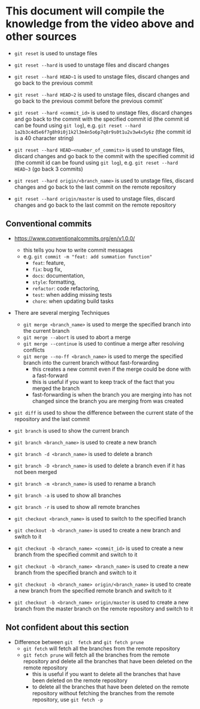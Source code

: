 # This document will compile the knowledge from the video above and other sources

- `git reset` is used to unstage files
- `git reset --hard` is used to unstage files and discard changes
- `git reset --hard HEAD~1` is used to unstage files, discard changes and go back to the previous commit
- `git reset --hard HEAD~2` is used to unstage files, discard changes and go back to the previous commit before the previous commit`
- `git reset --hard <commit_id>` is used to unstage files, discard changes and go back to the commit with the specified commit id (the commit id can be found using `git log`), e.g. `git reset --hard 1a2b3c4d5e6f7g8h9i0j1k2l3m4n5o6p7q8r9s0t1u2v3w4x5y6z` (the commit id is a 40 character string)

- `git reset --hard HEAD~<number_of_commits>` is used to unstage files, discard changes and go back to the commit with the specified commit id (the commit id can be found using `git log`), e.g. `git reset --hard HEAD~3` (go back 3 commits)
- `git reset --hard origin/<branch_name>` is used to unstage files, discard changes and go back to the last commit on the remote repository

- `git reset --hard origin/master` is used to unstage files, discard changes and go back to the last commit on the remote repository

## Conventional commits
- https://www.conventionalcommits.org/en/v1.0.0/
    - this tells you how to write commit messages
    - e.g. `git commit -m "feat: add summation function"` 
        - `feat`: feature, 
        - `fix`: bug fix, 
        - `docs`: documentation, 
        - `style`: formatting, 
        - `refactor`: code refactoring, 
        - `test`: when adding missing tests
        - `chore`: when updating build tasks 

- There are several merging Techniques
    - `git merge <branch_name>` is used to merge the specified branch into the current branch
    - `git merge --abort` is used to abort a merge
    - `git merge --continue` is used to continue a merge after resolving conflicts
    - `git merge --no-ff <branch_name>` is used to merge the specified branch into the current branch without fast-forwarding
        - this creates a new commit even if the merge could be done with a fast-forward
        - this is useful if you want to keep track of the fact that you merged the branch
        - fast-forwarding is when the branch you are merging into has not changed since the branch you are merging from was created
        
- `git diff` is used to show the difference between the current state of the repository and the last commit

- `git branch` is used to show the current branch
- `git branch <branch_name>` is used to create a new branch
- `git branch -d <branch_name>` is used to delete a branch
- `git branch -D <branch_name>` is used to delete a branch even if it has not been merged
- `git branch -m <branch_name>` is used to rename a branch
- `git branch -a` is used to show all branches
- `git branch -r` is used to show all remote branches

-  `git checkout <branch_name>` is used to switch to the specified branch
- `git checkout -b <branch_name>` is used to create a new branch and switch to it
- `git checkout -b <branch_name> <commit_id>` is used to create a new branch from the specified commit and switch to it
- `git checkout -b <branch_name> <branch_name>` is used to create a new branch from the specified branch and switch to it
- `git checkout -b <branch_name> origin/<branch_name>` is used to create a new branch from the specified remote branch and switch to it
- `git checkout -b <branch_name> origin/master` is used to create a new branch from the master branch on the remote repository and switch to it


## Not confident about this section
- Difference between `git  fetch` and  `git fetch prune`
    - `git fetch` will fetch all the branches from the remote repository
    - `git fetch prune` will fetch all the branches from the remote repository and delete all the branches that have been deleted on the remote repository
        - this is useful if you want to delete all the branches that have been deleted on the remote repository
        - to delete all the branches that have been deleted on the remote repository without fetching the branches from the remote repository, use `git fetch -p`